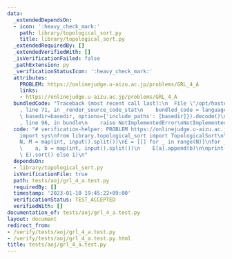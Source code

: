 ```yaml
---
data:
  _extendedDependsOn:
  - icon: ':heavy_check_mark:'
    path: library/topological_sort.py
    title: library/topological_sort.py
  _extendedRequiredBy: []
  _extendedVerifiedWith: []
  _isVerificationFailed: false
  _pathExtension: py
  _verificationStatusIcon: ':heavy_check_mark:'
  attributes:
    PROBLEM: https://onlinejudge.u-aizu.ac.jp/problems/GRL_4_A
    links:
    - https://onlinejudge.u-aizu.ac.jp/problems/GRL_4_A
  bundledCode: "Traceback (most recent call last):\n  File \"/opt/hostedtoolcache/PyPy/3.7.13/x64/site-packages/onlinejudge_verify/documentation/build.py\"\
    , line 71, in _render_source_code_stat\n    bundled_code = language.bundle(stat.path,\
    \ basedir=basedir, options={'include_paths': [basedir]}).decode()\n  File \"/opt/hostedtoolcache/PyPy/3.7.13/x64/site-packages/onlinejudge_verify/languages/python.py\"\
    , line 96, in bundle\n    raise NotImplementedError\nNotImplementedError\n"
  code: "# verification-helper: PROBLEM https://onlinejudge.u-aizu.ac.jp/problems/GRL_4_A\n\
    import sys\nfrom library.topological_sort import TopologicalSort\n\ninput = sys.stdin.readline\n\
    N, M = map(int, input().split())\nE = [[] for _ in range(N)]\nfor _ in range(M):\n\
    \    a, b = map(int, input().split())\n    E[a].append(b)\n\nprint(0 if TopologicalSort(N,\
    \ E).sort() else 1)\n"
  dependsOn:
  - library/topological_sort.py
  isVerificationFile: true
  path: tests/aoj/grl_4_a.test.py
  requiredBy: []
  timestamp: '2023-01-10 19:45:22+09:00'
  verificationStatus: TEST_ACCEPTED
  verifiedWith: []
documentation_of: tests/aoj/grl_4_a.test.py
layout: document
redirect_from:
- /verify/tests/aoj/grl_4_a.test.py
- /verify/tests/aoj/grl_4_a.test.py.html
title: tests/aoj/grl_4_a.test.py
---
```


